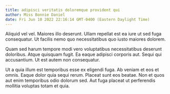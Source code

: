 ```yaml
---
title: adipisci veritatis doloremque provident qui
author: Miss Bonnie Daniel
date: Fri Jun 10 2022 22:16:14 GMT-0400 (Eastern Daylight Time)
---
```

Aliquid vel vel. Maiores illo deserunt. Ullam repellat est ea iure ut sed fuga consequatur. Ut facilis nemo quo necessitatibus quo iusto maiores dolorem.

 Quam sed harum tempore modi vero voluptatibus necessitatibus deserunt doloribus. Atque quisquam fugit. Ea eaque adipisci corporis aut. Sequi qui accusantium. Ut est autem non consequatur.

 Ut a quia illum est temporibus esse ex eligendi fuga. Ab veniam et eos et omnis. Eaque dolor quia sequi rerum. Placeat sunt eos beatae. Non et quos aut enim temporibus odio dolorum sed. Aut fuga placeat ut perferendis mollitia voluptas totam et quia.